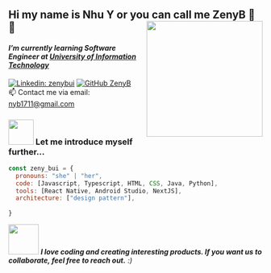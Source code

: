 <h2>  Hi my name is Nhu Y or you can call me ZenyB 👋
<img align='right' src="https://encrypted-tbn0.gstatic.com/images?q=tbn:ANd9GcRis0wpxYPB9zNFqLAaWYAqvtnT1svEuhVMxUsxFWKoEg&s" width="230">
🌱 <h4><em>I’m currently learning Software Engineer at <a href="https://www.uit.edu.vn/">University of Information Technology</a>
</em></h4>

[![Linkedin: zenybui](https://img.shields.io/badge/-zenybui-blue?style=flat-square&logo=Linkedin&logoColor=white&link=https://www.linkedin.com/in/zenybui/)](https://www.linkedin.com/in/zenybui/)
[![GitHub ZenyB](https://img.shields.io/github/followers/ZenyB?label=follow&style=social)](https://github.com/ZenyB)
<br/>
📫 Contact me via email: nyb1711@gmail.com

### <img src="https://w7.pngwing.com/pngs/492/922/png-transparent-jedi-avatar-user-profile-user-account-royaltyfree.png" width="50"> Let me introduce myself further...

```javascript
const zeny_bui = {
  pronouns: "she" | "her",
  code: [Javascript, Typescript, HTML, CSS, Java, Python],
  tools: [React Native, Android Studio, NextJS],
  architecture: ["design pattern"],
  
}
```

<img src="![image](https://github.com/ZenyB/ZenyB/assets/106144398/7e072d21-8308-43b4-88dd-f5707f7ea177)
" width="60"> <em><b>I love coding and creating interesting products. If you want us to collaborate, feel free to reach out.</b> :)</em>

<!--
**ZenyB/ZenyB** is a ✨ _special_ ✨ repository because its `README.md` (this file) appears on your GitHub profile.

Here are some ideas to get you started:

- 🔭 I’m currently working on ...
- 🌱 I’m currently learning ...
- 👯 I’m looking to collaborate on ...
- 🤔 I’m looking for help with ...
- 💬 Ask me about ...
- 📫 How to reach me: ...
- 😄 Pronouns: ...
- ⚡ Fun fact: ...
-->
